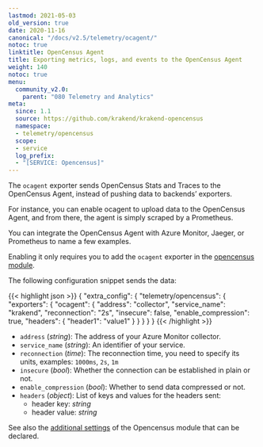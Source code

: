 ```yaml
---
lastmod: 2021-05-03
old_version: true
date: 2020-11-16
canonical: "/docs/v2.5/telemetry/ocagent/"
notoc: true
linktitle: OpenCensus Agent
title: Exporting metrics, logs, and events to the OpenCensus Agent
weight: 140
notoc: true
menu:
  community_v2.0:
    parent: "080 Telemetry and Analytics"
meta:
  since: 1.1
  source: https://github.com/krakend/krakend-opencensus
  namespace:
  - telemetry/opencensus
  scope:
  - service
  log_prefix:
  - "[SERVICE: Opencensus]"
---
```


The `ocagent` exporter sends OpenCensus Stats and Traces to the OpenCensus Agent, instead of pushing data to backends’ exporters.

For instance, you can enable ocagent to upload data to the OpenCensus Agent, and from there, the agent is simply scraped by a Prometheus.

You can integrate the OpenCensus Agent with Azure Monitor, Jaeger, or Prometheus to name a few examples.

Enabling it only requires you to add the `ocagent` exporter in the [opencensus module](/docs/v2.0/telemetry/opencensus/).

The following configuration snippet sends the data:

{{< highlight json >}}
{
  "extra_config": {
    "telemetry/opencensus": {
      "exporters": {
       "ocagent": {
          "address": "collector",
          "service_name": "krakend",
          "reconnection": "2s",
           "insecure": false,
          "enable_compression": true,
          "headers": {
            "header1": "value1"
          }
        }
      }
    }
}
{{< /highlight >}}

- `address` (*string*): The address of your Azure Monitor collector.
- `service_name` (*string*): An identifier of your service.
- `reconnection` (*time*): The reconnection time, you need to specify its units, examples: `1000ms`, `2s`, `1m`
- `insecure` (*bool*): Whether the connection can be established in plain or not.
- `enable_compression` (*bool*): Whether to send data compressed or not.
- `headers` (*object*): List of keys and values for the headers sent:
  - header key: *string*
  - header value: *string*

See also the [additional settings](/docs/v2.0/telemetry/opencensus/) of the Opencensus module that can be declared.
